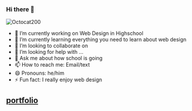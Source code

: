### Hi there 👋
![Octocat200](https://user-images.githubusercontent.com/122101254/211028090-a0d71937-6525-4f8d-854e-089a3427a9ab.png)

- 🔭 I’m currently working on Web Design in Highschool
- 🌱 I’m currently learning everything you need to learn about web design
- 👯 I’m looking to collaborate on 
- 🤔 I’m looking for help with ...
- 💬 Ask me about how school is going
- 📫 How to reach me: Email/text
- 😄 Pronouns: he/him
- ⚡ Fun fact: I really enjoy web design 

## [portfolio](https://cantrellc25.github.io/portfolio/index.html/)
